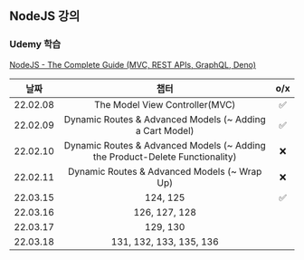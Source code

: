 ## NodeJS 강의

### Udemy 학습 
[NodeJS - The Complete Guide (MVC, REST APIs, GraphQL, Deno)](https://www.udemy.com/course/nodejs-the-complete-guide/)


|날짜|챕터|o/x|
|:---:|:---:|:---:|
|22.02.08|The Model View Controller(MVC)|✅|
|22.02.09|Dynamic Routes & Advanced Models (~ Adding a Cart Model)|✅|
|22.02.10|Dynamic Routes & Advanced Models (~ Adding the Product-Delete Functionality)|❌|
|22.02.11|Dynamic Routes & Advanced Models (~ Wrap Up)|❌|
|22.03.15|124, 125|✅|
|22.03.16|126, 127, 128||
|22.03.17|129, 130||
|22.03.18|131, 132, 133, 135, 136||
